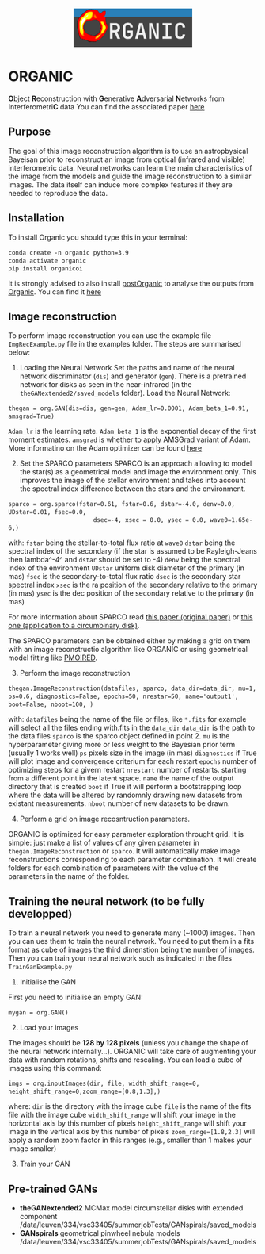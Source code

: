 
<p align='center'>
  <br/>
  <img src="./docs/logo/organic_logo.png" width="240" height="78">
  <br/>
</p>

# ORGANIC
**O**bject **R**econstruction with **G**enerative **A**dversarial **N**etworks from **I**nterferometri**C** data
You can find the associated paper [here](https://ui.adsabs.harvard.edu/abs/2020SPIE11446E..1UC/abstract)

## Purpose

The goal of this image reconstruction algorithm is to use an astropbysical Bayeisan prior to reconstruct an image from optical (infrared and visible) interferometric data.
Neural networks can learn the main characteristics of the image from the models and guide the image reconstruction to a similar images. The data itself can induce more complex features if they are needed to reproduce the data.

## Installation

To install Organic you should type this in your terminal:
```
conda create -n organic python=3.9
conda activate organic
pip install organicoi
```

It is strongly advised to also install [postOrganic](https://github.com/kluskaj/postORGANIC) to analyse the outputs from [Organic](https://github.com/kluskaj/postORGANIC).
You can find it [here](https://github.com/kluskaj/postORGANIC)


## Image reconstruction

To perform image reconstruction you can use the example file `ImgRecExample.py` file in the examples folder.
The steps are summarised below:

1.  Loading the Neural Network
Set the paths and name of the neural network discriminator (`dis`) and generator (`gen`).
There is a pretrained network for disks as seen in the near-infrared (in the `theGANextended2/saved_models` folder).
Load the Neural Network:
```
thegan = org.GAN(dis=dis, gen=gen, Adam_lr=0.0001, Adam_beta_1=0.91, amsgrad=True)
```
`Adam_lr` is the learning rate.
`Adam_beta_1` is the exponential decay of the first moment estimates.
`amsgrad` is whether to apply AMSGrad variant of Adam.
More informatino on the Adam optimizer can be found [here](https://keras.io/api/optimizers/adam/)

2. Set the SPARCO parameters
SPARCO is an approach allowing to model the star(s) as a geometrical model and image the environment only.
This improves the image of the stellar environment and takes into account the spectral index difference between the stars and the environment.
```
sparco = org.sparco(fstar=0.61, fstar=0.6, dstar=-4.0, denv=0.0, UDstar=0.01, fsec=0.0,
                        dsec=-4, xsec = 0.0, ysec = 0.0, wave0=1.65e-6,)
```
with:
`fstar` being the stellar-to-total flux ratio at `wave0`
`dstar` being the spectral index of the secondary (if the star is assumed to be Rayleigh-Jeans then lambda^-4^ and `dstar` should be set to -4)
`denv` being the spectral index of the environment 
`UDstar` uniform disk diameter of the primary (in mas)
`fsec` is the secondary-to-total flux ratio
`dsec` is the secondary star spectral index
`xsec` is the ra position of the secondary relative to the primary (in mas)
`ysec` is the dec position of the secondary relative to the primary (in mas)

For more information about SPARCO read [this paper (original paper)](https://ui.adsabs.harvard.edu/abs/2014A%26A...564A..80K/abstract) or [this one (application to a circumbinary disk)](https://ui.adsabs.harvard.edu/abs/2016A%26A...588L...1H/abstract).

The SPARCO parameters can be obtained either by making a grid on them with an image reconstructio algorithm like ORGANIC or using geometrical model fitting like [PMOIRED](https://github.com/amerand/PMOIRED).

3. Perform the image reconstruction

```
thegan.ImageReconstruction(datafiles, sparco, data_dir=data_dir, mu=1, ps=0.6, diagnostics=False, epochs=50, nrestar=50, name='output1', boot=False, nboot=100, )
```
with:
`datafiles` being the name of the file or files, like `*.fits` for example will select all the files ending with.fits in the `data_dir`
`data_dir` is the path to the data files
`sparco` is the sparco object defined in point 2.
`mu` is the hyperparameter giving more or less weight to the Bayesian prior term (usually 1 works well)
`ps` pixels size in the image (in mas)
`diagnostics` if True will plot image and convergence criterium for each restart
`epochs` number of optimizing steps for a givern restart
`nrestart` number of restarts. starting from a different point in the latent space.
`name` the name of the output directory that is created
`boot` if True it will perform a bootstrapping loop where the data will be altered by randomnly drawing new datasets from existant measurements.
`nboot` number of new datasets to be drawn.

4. Perform a grid on image recosntruction parameters.

ORGANIC is optimized for easy parameter exploration throught grid.
It is simple: just make a list of values of any given parameter in `thegan.ImageReconstruction` or `sparco`.
It will automatically make image reconstructions corresponding to each parameter combination.
It will create folders for each combination of parameters with the value of the parameters in the name of the folder.


## Training the neural network (to be fully developped)

To train a neural network you need to generate many (~1000) images. Then you can ues them to train the neural network. You need to put them in a fits format as cube of images the third dimenstion being the number of images.
Then you can train your neural network such as indicated in the files `TrainGanExample.py`

1. Initialise the GAN

First you need to initialise an empty GAN:
```
mygan = org.GAN()
```

2. Load your images

The images should be **128 by 128 pixels** (unless you change the shape of the neural network internally...).
ORGANIC will take care of augmenting your data with random rotations, shifts and rescaling. 
You can load a cube of images using this command:
```
imgs = org.inputImages(dir, file, width_shift_range=0, height_shift_range=0,zoom_range=[0.8,1.3],)
```
where:
`dir` is the directory with the image cube
`file` is the name of the fits file with the image cube
`width_shift_range` will shift your image in the horizontal axis by this number of pixels
`height_shift_range` will shift your image in the vertical axis by this number of pixels
`zoom_range=[1.8,2.3]` will apply a random zoom factor in this ranges (e.g., smaller than 1 makes your image smaller)

3. Train your GAN



## Pre-trained GANs
- **theGANextended2** MCMax model circumstellar disks with extended component /data/leuven/334/vsc33405/summerjobTests/GANspirals/saved_models
- **GANspirals** geometrical pinwheel nebula models /data/leuven/334/vsc33405/summerjobTests/GANspirals/saved_models

